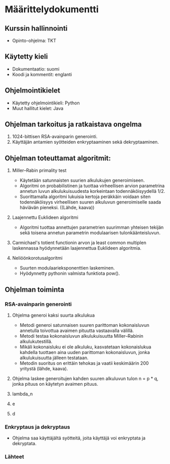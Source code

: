 # Määrittelydokumentti

## Kurssin hallinnointi
- Opinto-ohjelma: TKT

## Käytetty kieli
- Dokumentaatio: suomi
- Koodi ja kommentit: englanti

## Ohjelmointikielet

- Käytetty ohjelmointikieli: Python
- Muut hallitut kielet: Java

## Ohjelman tarkoitus ja ratkaistava ongelma

1. 1024-bittisen RSA-avainparin generointi.
2. Käyttäjän antamien syötteiden enkryptaaminen sekä dekryptaaminen.

## Ohjelman toteuttamat algoritmit:

1. Miller–Rabin primality test
    - Käytetään satunnaisten suurien alkulukujen generoimiseen.
    - Algoritmi on probabilistinen ja tuottaa virheellisen arvion parametrina annetun luvun alkulukuisuudesta korkeintaan todennäköisyydellä 1/2.
    - Suorittamalla algoritmi lukuisia kertoja peräkkäin voidaan siten todennäköisyys virheellisen suuren alkuluvun generoimiselle saada häviävän pieneksi.
      ((Lähde, kaava))
      
2. Laajennettu Euklideen algoritmi
    - Algoritmi tuottaa annettujen parametrien suurimman yhteisen tekijän sekä toisena annetun parametrin modulaarisen tulonkäänteisluvun.

3. Carmichael's totient functionin arvon ja least common multiplen laskennassa hyödynnetään laajennettua Euklideen algoritmia.

4. Neliöönkorotusalgoritmi
    - Suurten modulaarieksponenttien laskeminen.
    - Hyödynnetty pythonin valmista funktiota pow().


## Ohjelman toiminta

### RSA-avainparin generointi

1. Ohjelma generoi kaksi suurta alkulukua
    - Metodi generoi satunnaisen suuren parittoman kokonaisluvun annetulla toivottua avaimen pituutta vastaavalla välillä.
    - Metodi testaa kokonaisluvun alkulukuisuutta Miller–Rabinin alkulukutestillä.
    - Mikäli kokonaisluku ei ole alkuluku, kasvatetaan kokonaislukua kahdella tuottaen aina uuden parittoman kokonaisluvun, jonka alkulukuisuutta jälleen testataan.
    - Metodin suoritus on erittäin tehokas ja vaatii keskimäärin 200 yritystä (lähde, kaava).

2. Ohjelma laskee generoitujen kahden suuren alkuluvun tulon n = p * q, jonka pituus on käytetyn avaimen pituus.

3. lambda_n

4. e

5. d

### Enkryptaus ja dekryptaus
- Ohjelma saa käyttäjältä syötteitä, joita käyttäjä voi enkryptata ja dekryptata.

### Lähteet

